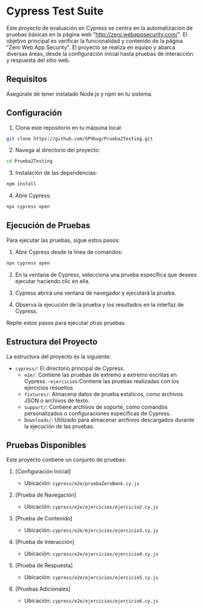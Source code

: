 # Cypress Test Suite

Este proyecto de evaluación en Cypress se centra en la automatización de pruebas básicas en la página web "http://zero.webappsecurity.com/". El objetivo principal es verificar la funcionalidad y contenido de la página "Zero Web App Security". El proyecto se realiza en equipo y abarca diversas áreas, desde la configuración inicial hasta pruebas de interacción y respuesta del sitio web.

## Requisitos

Asegúrate de tener instalado Node.js y npm en tu sistema.

## Configuración

1. Clona este repositorio en tu máquina local:

```bash
git clone https://github.com/SPVbug/Prueba2Testing.git
```
2. Navega al directorio del proyecto:
```bash
cd Prueba2Testing
```
3. Instalación de las dependencias:
```bash
npm install
```
4. Abre Cypress:
```bash
npx cypress open
```
## Ejecución de Pruebas

Para ejecutar las pruebas, sigue estos pasos:

1. Abre Cypress desde la línea de comandos:
```bash
npx cypress open
```
2. En la ventana de Cypress, selecciona una prueba específica que desees ejecutar haciendo clic en ella.

3. Cypress abrirá una ventana de navegador y ejecutará la prueba.

4. Observa la ejecución de la prueba y los resultados en la interfaz de Cypress.

Repite estos pasos para ejecutar otras pruebas.

## Estructura del Proyecto

La estructura del proyecto es la siguiente:

- `cypress/`: El directorio principal de Cypress.
  - `e2e/`: Contiene las pruebas de extremo a extremo escritas en Cypress.
    -`ejercicios`:Contiene las pruebas realizadas con los ejercicios resueltos
  - `fixtures/`: Almacena datos de prueba estáticos, como archivos JSON o archivos de texto.
  - `support/`: Contiene archivos de soporte, como comandos personalizados o configuraciones específicas de Cypress.
  - `Downloads/`: Utilizado para almacenar archivos descargados durante la ejecución de las pruebas.

## Pruebas Disponibles

Este proyecto contiene un conjunto de pruebas:

1. [Configuración Inicial]
   - Ubicación: `cypress/e2e/pruebaZeroBank.cy.js`

2. [Prueba de Navegación]
   - Ubicación: `cypress/e2e/ejercicios/ejercicio2.cy.js`

3. [Prueba de Contenido]
   - Ubicación: `cypress/e2e/ejercicios/ejercicio3.cy.js`

4. [Prueba de Interacción]
   - Ubicación: `cypress/e2e/ejercicios/ejercicio4.cy.js`

5. [Prueba de Respuesta]
   - Ubicación: `cypress/e2e/ejercicios/ejercicio5.cy.js`

6. [Pruebas Adicionales]
   - Ubicación: `cypress/e2e/ejercicios/ejercicio6.cy.js`

